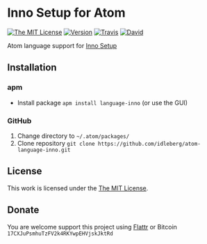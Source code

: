 # Inno Setup for Atom

[![The MIT License](https://img.shields.io/badge/license-MIT-orange.svg?style=flat-square)](http://opensource.org/licenses/MIT)
[![Version](https://img.shields.io/apm/v/language-inno.svg?style=flat-square)](https://atom.io/packages/language-inno)
[![Travis](https://img.shields.io/travis/idleberg/atom-language-inno.svg?style=flat-square)](https://travis-ci.org/idleberg/atom-language-inno)
[![David](https://img.shields.io/david/dev/idleberg/atom-language-inno.svg?style=flat-square)](https://david-dm.org/idleberg/atom-language-inno#info=devDependencies)

Atom language support for [Inno Setup](https://github.com/jrsoftware/issrc)

## Installation

### apm

* Install package `apm install language-inno` (or use the GUI)

### GitHub

1. Change directory to `~/.atom/packages/`
2. Clone repository `git clone https://github.com/idleberg/atom-language-inno.git`

## License

This work is licensed under the [The MIT License](LICENSE.md).

## Donate

You are welcome support this project using [Flattr](https://flattr.com/submit/auto?user_id=idleberg&url=https://github.com/idleberg/atom-language-inno) or Bitcoin `17CXJuPsmhuTzFV2k4RKYwpEHVjskJktRd`